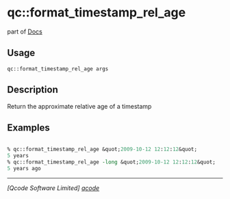 qc::format_timestamp_rel_age
============================

part of [Docs](.)

Usage
-----
`qc::format_timestamp_rel_age args`

Description
-----------
Return the approximate relative age of a timestamp

Examples
--------
```tcl

% qc::format_timestamp_rel_age &quot;2009-10-12 12:12:12&quot;
5 years
% qc::format_timestamp_rel_age -long &quot;2009-10-12 12:12:12&quot;
5 years ago
```

----------------------------------
*[Qcode Software Limited] [qcode]*

[qcode]: www.qcode.co.uk "Qcode Software"